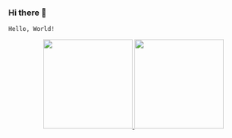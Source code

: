 ### Hi there 👋

```
Hello, World!
```

<div align="center">
  <a href="#">
    <img height="180rem" src="https://github-readme-stats.vercel.app/api?username=axieax&count_private=true&include_all_commits=true&custom_title=%E2%9C%A8%20axieax%27s%20GitHub%20Stats&show_icons=true&bg_color=ffffff00&text_color=0055ff" />
    <img height="180rem" src="https://github-readme-stats.vercel.app/api/top-langs/?username=axieax&langs_count=8&layout=compact&bg_color=ffffff00&text_color=0055ff" />
  </a>
</div>
  
<!--
**axieax/axieax** is a ✨ _special_ ✨ repository because its `README.md` (this file) appears on your GitHub profile.

Here are some ideas to get you started:

- 🔭 I’m currently working on ...
- 🌱 I’m currently learning ...
- 👯 I’m looking to collaborate on ...
- 🤔 I’m looking for help with ...
- 💬 Ask me about ...
- 📫 How to reach me: ...
- 😄 Pronouns: ...
- ⚡ Fun fact: ...
-->
